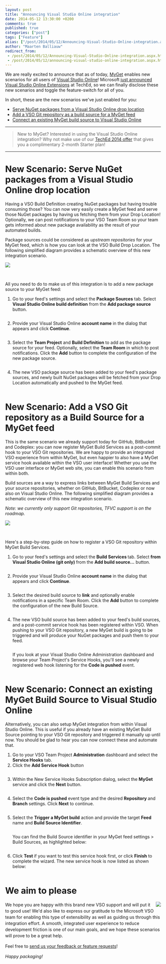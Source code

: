 ```yaml
---
layout: post
title: "Announcing Visual Studio Online integration"
date: 2014-05-12 13:30:00 +0200
comments: true
published: true
categories: ["post"]
tags: ["Feature"]
alias: ["/post/2014/05/12/Announcing-Visual-Studio-Online-integration.aspx", "/post/2014/05/12/announcing-visual-studio-online-integration.aspx"]
author: "Maarten Balliauw"
redirect_from:
 - /post/2014/05/12/Announcing-Visual-Studio-Online-integration.aspx.html
 - /post/2014/05/12/announcing-visual-studio-online-integration.aspx.html
---
```


<p>We are really excited to announce that as of today, <a href="http://www.myget.org/">MyGet</a> enables new scenarios for all users of <a href="http://www.visualstudio.com">Visual Studio Online</a>! Microsoft <a href="http://www.visualstudio.com/en-us/news/2014-may-12-vso">just announced Visual Studio Online Extensions</a> at TechEd, so we can finally disclose these new scenarios and toggle the feature-switch for all of you.
</p><p>In short, these are the new scenarios we've just enabled for you:</p><p></p><ul><li><a href="#scenario1">Serve NuGet packages from a Visual Studio Online drop location </a></li><li><a href="#scenario2">Add a VSO Git repository as a build source for a MyGet feed</a></li><li><a href="#scenario3">Connect an existing MyGet build source to Visual Studio Online</a></li></ul><hr>
<blockquote>New to MyGet? Interested in using the Visual Studio Online integration? Why not make use of our <a href="http://www.myget.org/teched2014">TechEd 2014 offer</a> that gives you a complimentary 2-month Starter plan!
</blockquote>
<hr><h1 id="scenario1">New Scenario: Serve NuGet packages from a Visual Studio Online drop location</h1><p>Having a VSO Build Definition creating NuGet packages but having trouble consuming those? You can now very easily create a MyGet feed and serve those NuGet packages by having us fetching them from your Drop Location! Optionally, we can post notifications to your VSO Team Room so your team gets informed about new package availability as the result of your automated builds.
</p><p><span>Package sources could be considered as&nbsp;<em>upstream repositories</em>&nbsp;for your MyGet feed, which is how you can look at the VSO Build Drop Location. The following simplified diagram provides a schematic overview of this new integration scenario.</span>
	</p><img src="/FILES/2014/04/Untitled.png.axdx"><p><br></p><p>All you need to do to make us of this integration is to add a new package source to your MyGet feed:
</p><ol><li><div>Go to your feed's settings and select the <strong>Package Sources</strong> tab. Select <strong>Visual Studio Online build definition</strong> from the <strong>Add package source</strong> button.
</div><p><img alt="" src="/images/042914_1538_AnnouncingV2.png">
			</p></li><li><div>Provide your Visual Studio Online <strong>account name</strong> in the dialog that appears and click <strong>Continue</strong>.
</div><p><img alt="" src="/images/042914_1538_AnnouncingV3.png">
			</p></li><li><div>Select the <strong>Team Project</strong> and <strong>Build Definition</strong> to add as the package source for your feed. Optionally, select the <strong>Team Room</strong> in which to post notifications. Click the <strong>Add</strong> button to complete the configuration of the new package source.
</div><p><img alt="" src="/images/042914_1538_AnnouncingV4.png">
			</p></li><li><div>The new VSO package source has been added to your feed's package sources, and newly built NuGet packages will be fetched from your Drop Location automatically and pushed to the MyGet feed.
</div><p><img alt="" src="/images/042914_1538_AnnouncingV5.png">
			</p></li></ol><h1 id="scenario2">New Scenario: Add a VSO Git repository as a Build Source for a MyGet feed
</h1><p>This is the same scenario we already support today for GitHub, BitBucket and Codeplex: you can now register MyGet Build Services as a post-commit hook to your VSO Git repositories. We are happy to provide an integrated VSO experience from within MyGet, but even happier to also have a MyGet service hook available within the VSO user interface! Whether you use the VSO user interface or MyGet web site, you can enable this scenario from within both.
</p><p><span>Build sources are a way to express links between MyGet Build Services and your source repositories, whether on GitHub, BitBucket, Codeplex or now also on Visual Studio Online. The following simplified diagram provides a schematic overview of this new integration scenario.
</span></p><p><em>Note: we currently only support Git repositories, TFVC support is on the roadmap.
</em></p><img src="/FILES/2014/04/Untitled2.png.axdx"><p><br></p><p>Here's a step-by-step guide on how to register a VSO Git repository within MyGet Build Services.
</p><ol><li><div>Go to your feed's settings and select the <strong>Build Services </strong>tab. Select <strong>from Visual Studio Online (git only) </strong>from the <strong>Add build source…</strong> button.
</div><p><img alt="" src="/images/042914_1538_AnnouncingV7.png">
			</p></li><li><div>Provide your Visual Studio Online <strong>account name</strong> in the dialog that appears and click <strong>Continue</strong>.
</div><p><img alt="" src="/images/042914_1538_AnnouncingV8.png">
			</p></li><li><div>Select the desired build source to <strong>link</strong> and optionally enable notifications in a specific Team Room. Click the <strong>Add</strong> button to complete the configuration of the new Build Source.
</div><p><img alt="" src="/images/042914_1538_AnnouncingV9.png">
			</p></li><li><div>The new VSO build source has been added to your feed's build sources, and a post-commit service hook has been registered within VSO. When pushing to your VSO Git repository, a new MyGet build is going to be triggered and will produce your NuGet packages and push them to your feed.
</div><p><img alt="" src="/images/042914_1538_AnnouncingV10.png">
			</p><p>If you look at your Visual Studio Online Administration dashboard and browse your Team Project's Service Hooks, you'll see a newly registered web hook listening for the <strong>Code is pushed</strong> event.
</p><p><img alt="" src="/images/042914_1538_AnnouncingV11.png">
			</p></li></ol><h1 id="scenario3">New Scenario: Connect an existing MyGet Build Source to Visual Studio Online</h1><p>Alternatively, you can also setup MyGet integration from within Visual Studio Online. This is useful if you already have an existing MyGet Build Source pointing to your VSO Git repository and triggered it manually up until now. You should be glad to hear you can now connect these and automate that.
</p><ol><li>Go to your VSO Team Project <strong>Administration</strong> dashboard and select the <strong>Service Hooks</strong> tab.
</li><li><div>Click the <strong>Add Service Hook</strong> button
</div><p><img alt="" src="/images/042914_1538_AnnouncingV12.png">
			</p></li><li><div>Within the New Service Hooks Subscription dialog, select the <strong>MyGet</strong> service and click the <strong>Next</strong> button.
</div><p><img alt="" src="/images/042914_1538_AnnouncingV13.png">
			</p></li><li><div>Select the <strong>Code is pushed</strong> event type and the desired <strong>Repository </strong>and <strong>Branch</strong> settings. Click <strong>Next</strong> to continue.
</div><p><img alt="" src="/images/042914_1538_AnnouncingV14.png">
			</p></li><li><div>Select the <strong>Trigger a MyGet build</strong> action and provide the target <strong>Feed</strong> name and <strong>Build Source Identifier</strong>.
</div><p><img alt="" src="/images/042914_1538_AnnouncingV15.png">
			</p><p>You can find the Build Source identifier in your MyGet feed settings &gt; Build Sources, as highlighted below:
</p><p><img alt="" src="/images/042914_1538_AnnouncingV16.png">
			</p></li><li><div>Click <strong>Test </strong>if you want to test this service hook first, or click <strong>Finish</strong> to complete the wizard. The new service hook is now listed as shown below:
</div><p><img alt="" src="/images/042914_1538_AnnouncingV17.png">
			</p></li></ol><h1>We aim to please
</h1><p><a href="https://vsipprogram.com/Directory#?query=myget" target="_blank"><img align="right" style="max-width: 210px;" src="/FILES/2014/05/vs_partner_logo.png.axdx"></a><span style="line-height: 1.4285;">We hope you are happy with this brand new VSO support and will put it to good use! We'd also like to express our gratitude to the Microsoft VSO team for enabling this type of extensibility as well as guiding us through this integration effort. A smooth, integrated user experience to reduce development friction is one of our main goals, and we hope these scenarios will prove to be a great help.</span></p><p><span style="line-height: 1.4285;">Feel free to <a href="http://myget.uservoice.com/">send us your feedback or feature requests</a>!</span></p><p><em>Happy packaging!</em></p>

